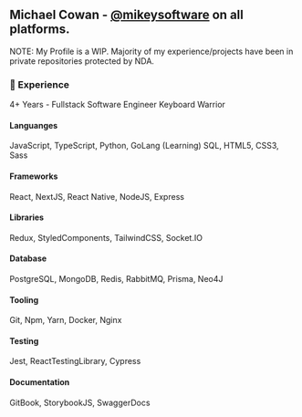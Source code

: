 ## Michael Cowan - [@mikeysoftware](https://mikey.software) on all platforms.
NOTE: My Profile is a WIP.
Majority of my experience/projects have been in private repositories protected by NDA.

### 💼 Experience
4+ Years - Fullstack Software Engineer
Keyboard Warrior

#### Languanges
JavaScript, TypeScript, Python, GoLang (Learning) SQL, HTML5, CSS3, Sass

#### Frameworks
React, NextJS, React Native, NodeJS, Express

#### Libraries
Redux, StyledComponents, TailwindCSS,  Socket.IO

#### Database
PostgreSQL, MongoDB, Redis, RabbitMQ, Prisma, Neo4J

#### Tooling
Git, Npm, Yarn, Docker, Nginx

#### Testing
Jest, ReactTestingLibrary, Cypress

#### Documentation
GitBook, StorybookJS, SwaggerDocs

<!-- ### 💻 Technologies
- Front-end Development: **HTML5, CSS3, Javascript, Sass, React, Redux, NextJS, Vue, Vuex, Nuxt**
- Back-end Development: **NodeJS, Express, MongoDB, Mongoose, PostgreSQL, Sequelize, Redis**
- Mobile Development: **React Native, Apache Cordova, PhoneGap**
- Developement Operations: **Linux, Ubuntu, Nginx, Apache, Digital Ocean**
- Tooling & Scripting: **Python3, Strapi**

### 📬 Find Me  -->

